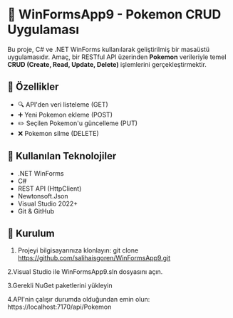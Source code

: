 # 🧩 WinFormsApp9 - Pokemon CRUD Uygulaması

Bu proje, C# ve .NET WinForms kullanılarak geliştirilmiş bir masaüstü uygulamasıdır. Amaç, bir RESTful API üzerinden **Pokemon** verileriyle temel **CRUD (Create, Read, Update, Delete)** işlemlerini gerçekleştirmektir.

## 📌 Özellikler

- 🔍 API'den veri listeleme (GET)
- ➕ Yeni Pokemon ekleme (POST)
- ✏️ Seçilen Pokemon'u güncelleme (PUT)
- ❌ Pokemon silme (DELETE)

## 🧪 Kullanılan Teknolojiler

- .NET WinForms
- C#
- REST API (HttpClient)
- Newtonsoft.Json
- Visual Studio 2022+
- Git & GitHub

## 🚀 Kurulum
1. Projeyi bilgisayarınıza klonlayın:
git clone https://github.com/salihaisgoren/WinFormsApp9.git

 2.Visual Studio ile WinFormsApp9.sln dosyasını açın.

 3.Gerekli NuGet paketlerini yükleyin

 4.API'nin çalışır durumda olduğundan emin olun:
https://localhost:7170/api/Pokemon
